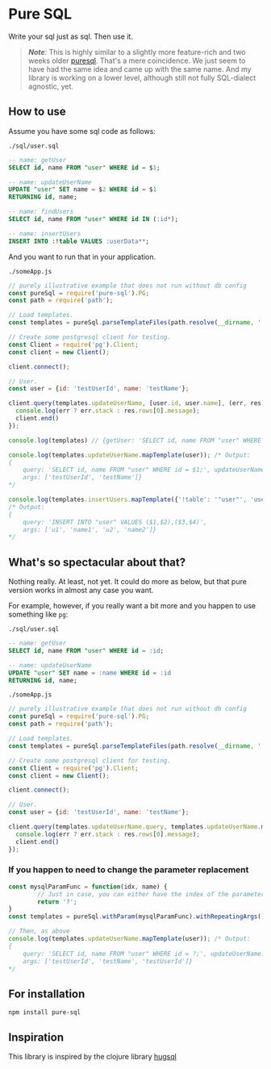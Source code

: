 # Pure SQL

Write your sql just as sql. Then use it.

> _**Note**:_
> This is highly similar to a slightly more feature-rich and two weeks older [puresql](https://github.com/neonerd/puresql).
> That's a mere coincidence. We just seem to have had the same idea and came up with the same name.
> And my library is working on a lower level, although still not fully SQL-dialect agnostic, yet.

## How to use

Assume you have some sql code as follows:

`./sql/user.sql`
```sql
-- name: getUser
SELECT id, name FROM "user" WHERE id = $1;

-- name: updateUserName
UPDATE "user" SET name = $2 WHERE id = $1
RETURNING id, name;

-- name: findUsers
SELECT id, name FROM "user" WHERE id IN (:id*);

-- name: insertUsers
INSERT INTO :!table VALUES :userData**;
```

And you want to run that in your application.

`./someApp.js`
```js
// purely illustrative example that does not run without db config
const pureSql = require('pure-sql').PG;
const path = require('path');

// Load templates.
const templates = pureSql.parseTemplateFiles(path.resolve(__dirname, './sql'), '.sql');

// Create some postgresql client for testing.
const Client = require('pg').Client;
const client = new Client();

client.connect();

// User.
const user = {id: 'testUserId', name: 'testName'};

client.query(templates.updateUserName, [user.id, user.name], (err, res) => {
  console.log(err ? err.stack : res.rows[0].message);
  client.end()
});

console.log(templates) // {getUser: 'SELECT id, name FROM "user" WHERE id = $1;', updateUserName: 'UPDATE "user" SET name = $2 WHERE id = $1\nRETURNING id, name;'}

console.log(templates.updateUserName.mapTemplate(user)); /* Output:
{
	query: 'SELECT id, name FROM "user" WHERE id = $1;', updateUserName: 'UPDATE "user" SET name = $2 WHERE id = $1\nRETURNING id, name;',
	args: ['testUserId', 'testName']}
*/

console.log(templates.insertUsers.mapTemplate({'!table': '"user"', 'userData**': [['u1', 'name1'], ['u2', 'name2']]}));
/* Output:
{
	query: 'INSERT INTO "user" VALUES ($1,$2),($3,$4)',
	args: ['u1', 'name1', 'u2', 'name2']}
*/
```

## What's so spectacular about that?

Nothing really. At least, not yet. It could do more as below, but that pure version works in almost
any case you want.

For example, however, if you really want a bit more and you happen to use something like `pg`:

`./sql/user.sql`
```sql
-- name: getUser
SELECT id, name FROM "user" WHERE id = :id;

-- name: updateUserName
UPDATE "user" SET name = :name WHERE id = :id
RETURNING id, name;
```
`./someApp.js`
```js
// purely illustrative example that does not run without db config
const pureSql = require('pure-sql').PG;
const path = require('path');

// Load templates.
const templates = pureSql.parseTemplateFiles(path.resolve(__dirname, './sql'), '.sql');

// Create some postgresql client for testing.
const Client = require('pg').Client;
const client = new Client();

client.connect();

// User.
const user = {id: 'testUserId', name: 'testName'};

client.query(templates.updateUserName.query, templates.updateUserName.map(user), (err, res) => {
  console.log(err ? err.stack : res.rows[0].message);
  client.end()
});
```

### If you happen to need to change the parameter replacement
```js
const mysqlParamFunc = function(idx, name) {
		// Just in case, you can either have the index of the parameter and its name
        return '?';
}
const templates = pureSql.withParam(mysqlParamFunc).withRepeatingArgs().parseTemplateFiles(path.resolve(__dirname, './sql'), '.sql');

// Then, as above
console.log(templates.updateUserName.mapTemplate(user)); /* Output:
{
    query: 'SELECT id, name FROM "user" WHERE id = ?;', updateUserName: 'UPDATE "user" SET name = ? WHERE id = ?\nRETURNING id, name;',
    args: ['testUserId', 'testName', 'testUserId']}
*/
```


## For installation

`npm install pure-sql`

## Inspiration

This library is inspired by the clojure library [hugsql](https://github.com/layerware/hugsql)
